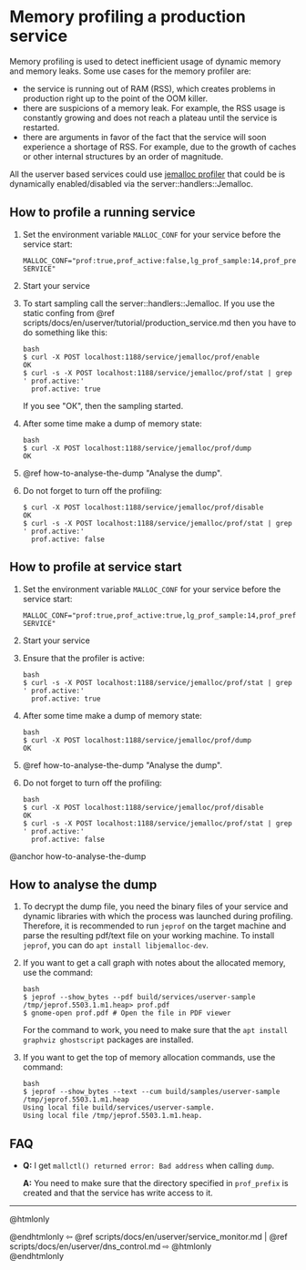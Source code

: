 # Memory profiling a production service

Memory profiling is used to detect inefficient usage of dynamic memory and
memory leaks. Some use cases for the memory profiler are:

* the service is running out of RAM (RSS), which creates problems in production
  right up to the point of the OOM killer.
* there are suspicions of a memory leak. For example, the RSS usage is
  constantly growing and does not reach a plateau until the service is
  restarted.
* there are arguments in favor of the fact that the service will soon
  experience a shortage of RSS. For example, due to the growth of caches or
  other internal structures by an order of magnitude.

All the userver based services could use
[jemalloc profiler](https://github.com/jemalloc/jemalloc/wiki/Use-Case%3A-Heap-Profiling)
that could be is dynamically enabled/disabled via the server::handlers::Jemalloc.

## How to profile a running service
1. Set the environment variable `MALLOC_CONF` for your service before the service start:
   ```
   MALLOC_CONF="prof:true,prof_active:false,lg_prof_sample:14,prof_prefix:/tmp/jeprof-SERVICE"
   ```
2. Start your service
3. To start sampling call the server::handlers::Jemalloc. If you use the
   static confing from @ref scripts/docs/en/userver/tutorial/production_service.md then you
   have to do something like this:
   ```
   bash
   $ curl -X POST localhost:1188/service/jemalloc/prof/enable
   OK
   $ curl -s -X POST localhost:1188/service/jemalloc/prof/stat | grep ' prof.active:'
     prof.active: true
   ```
   If you see "ОК", then the sampling started.

4. After some time make a dump of memory state:
   ```
   bash
   $ curl -X POST localhost:1188/service/jemalloc/prof/dump
   OK
   ```

5. @ref how-to-analyse-the-dump "Analyse the dump".

6. Do not forget to turn off the profiling:
   ```
   $ curl -X POST localhost:1188/service/jemalloc/prof/disable
   OK
   $ curl -s -X POST localhost:1188/service/jemalloc/prof/stat | grep ' prof.active:'
     prof.active: false
   ```

## How to profile at service start

1. Set the environment variable `MALLOC_CONF` for your service before the service start:
   ```
   MALLOC_CONF="prof:true,prof_active:true,lg_prof_sample:14,prof_prefix:/tmp/jeprof-SERVICE"
   ```

2. Start your service

3. Ensure that the profiler is active:
   ```
   bash
   $ curl -s -X POST localhost:1188/service/jemalloc/prof/stat | grep ' prof.active:'
     prof.active: true
   ```

4. After some time make a dump of memory state:
   ```
   bash
   $ curl -X POST localhost:1188/service/jemalloc/prof/dump
   OK
   ```

5. @ref how-to-analyse-the-dump "Analyse the dump".

6. Do not forget to turn off the profiling:
   ```
   bash
   $ curl -X POST localhost:1188/service/jemalloc/prof/disable
   OK
   $ curl -s -X POST localhost:1188/service/jemalloc/prof/stat | grep ' prof.active:'
     prof.active: false
   ```

@anchor how-to-analyse-the-dump
## How to analyse the dump

1. To decrypt the dump file, you need the binary files of your service and
   dynamic libraries with which the process was launched during profiling.
   Therefore, it is recommended to run `jeprof` on the target machine and parse
   the resulting pdf/text file on your working machine. To install `jeprof`,
   you can do `apt install libjemalloc-dev`.

2. If you want to get a call graph with notes about the allocated memory, use the command:
    ```
    bash
    $ jeprof --show_bytes --pdf build/services/userver-sample /tmp/jeprof.5503.1.m1.heap> prof.pdf
    $ gnome-open prof.pdf # Open the file in PDF viewer
    ```
    For the command to work, you need to make sure that the `apt install graphviz ghostscript` packages are installed.

3. If you want to get the top of memory allocation commands, use the command:
    ```
    bash
    $ jeprof --show_bytes --text --cum build/samples/userver-sample /tmp/jeprof.5503.1.m1.heap
    Using local file build/services/userver-sample.
    Using local file /tmp/jeprof.5503.1.m1.heap.
    ```


## FAQ
- **Q:** I get `mallctl() returned error: Bad address` when calling `dump`.

  **A:** You need to make sure that the directory specified in `prof_prefix` is
     created and that the service has write access to it.


----------

@htmlonly <div class="bottom-nav"> @endhtmlonly
⇦ @ref scripts/docs/en/userver/service_monitor.md | @ref scripts/docs/en/userver/dns_control.md ⇨
@htmlonly </div> @endhtmlonly

